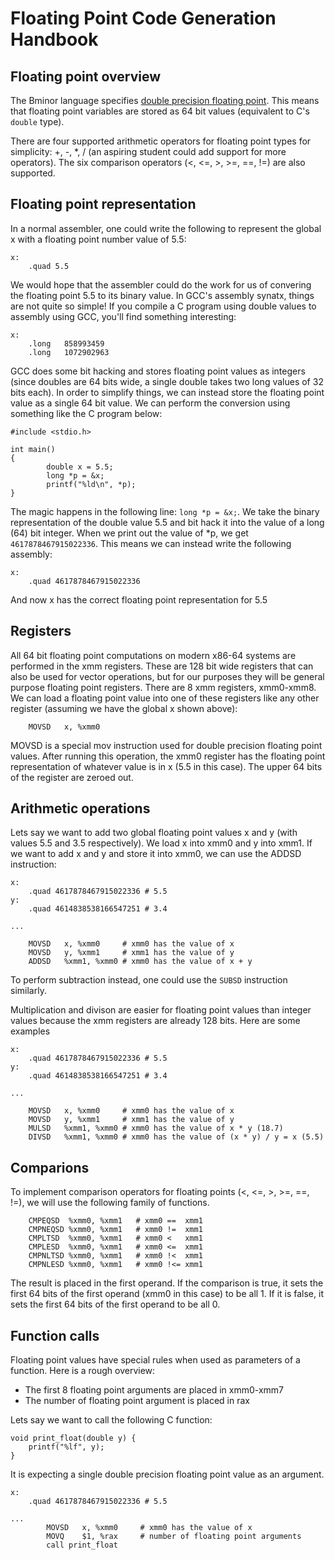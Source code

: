 # Floating Point Code Generation Handbook 

## Floating point overview

The Bminor language specifies [double precision floating point](https://en.wikipedia.org/wiki/IEEE_754). This means that floating point variables are stored as 64 bit values (equivalent to C's `double` type).

There are four supported arithmetic operators for floating point types for simplicity: +, -, *, / (an aspiring student could add support for more operators). The six comparison operators (<, <=, >, >=, ==, !=) are also supported.

## Floating point representation

In a normal assembler, one could write the following to represent the global x with a floating point number value of 5.5:

```
x:
  	.quad 5.5
```

We would hope that the assembler could do the work for us of convering the floating point 5.5 to its binary value. In GCC's assembly synatx, things are not quite so simple! If you compile a C program using double values to assembly using GCC, you'll find something interesting:

```
x:
    .long   858993459
    .long   1072902963
```

GCC does some bit hacking and stores floating point values as integers (since doubles are 64 bits wide, a single double takes two long values of 32 bits each). In order to simplify things, we can instead store the floating point value as a single 64 bit value. We can perform the conversion using something like the C program below:

```
#include <stdio.h>

int main()
{
        double x = 5.5;
        long *p = &x;
        printf("%ld\n", *p);
}
```

The magic happens in the following line: `long *p = &x;`. We take the binary representation of the double value 5.5 and bit hack it into the value of a long (64) bit integer. When we print out the value of *p, we get `4617878467915022336`. This means we can instead write the following assembly:

```
x:
  	.quad 4617878467915022336
```

And now x has the correct floating point representation for 5.5

## Registers
All 64 bit floating point computations on modern x86-64 systems are performed in the xmm registers. These are 128 bit wide registers that can also be used for vector operations, but for our purposes they will be general purpose floating point registers. There are 8 xmm registers, xmm0-xmm8. We can load a floating point value into one of these registers like any other register (assuming we have the global x shown above):

```
    MOVSD   x, %xmm0
```

MOVSD is a special mov instruction used for double precision floating point values. After running this operation, the xmm0 register has the floating point representation of whatever value is in x (5.5 in this case). The upper 64 bits of the register are zeroed out.

## Arithmetic operations
Lets say we want to add two global floating point values x and y (with values 5.5 and 3.5 respectively). We load x into xmm0 and y into xmm1. If we want to add x and y and store it into xmm0, we can use the ADDSD instruction:

```
x:
  	.quad 4617878467915022336 # 5.5
y:
  	.quad 4614838538166547251 # 3.4

...

    MOVSD   x, %xmm0     # xmm0 has the value of x
    MOVSD   y, %xmm1     # xmm1 has the value of y
    ADDSD   %xmm1, %xmm0 # xmm0 has the value of x + y
```

To perform subtraction instead, one could use the `SUBSD` instruction similarly.

Multiplication and divison are easier for floating point values than integer values because the xmm registers are already 128 bits. Here are some examples

```
x:
  	.quad 4617878467915022336 # 5.5
y:
  	.quad 4614838538166547251 # 3.4

...

    MOVSD   x, %xmm0     # xmm0 has the value of x
    MOVSD   y, %xmm1     # xmm1 has the value of y
    MULSD   %xmm1, %xmm0 # xmm0 has the value of x * y (18.7)
    DIVSD   %xmm1, %xmm0 # xmm0 has the value of (x * y) / y = x (5.5)
```

## Comparions
To implement comparison operators for floating points (<, <=, >, >=, ==, !=), we will use the following family of functions.
```
    CMPEQSD  %xmm0, %xmm1	# xmm0 ==  xmm1
    CMPNEQSD %xmm0, %xmm1   # xmm0 !=  xmm1
    CMPLTSD  %xmm0, %xmm1	# xmm0 <   xmm1
    CMPLESD  %xmm0, %xmm1	# xmm0 <=  xmm1
    CMPNLTSD %xmm0, %xmm1	# xmm0 !<  xmm1
    CMPNLESD %xmm0, %xmm1	# xmm0 !<= xmm1
```

The result is placed in the first operand. If the comparison is true, it sets the first 64 bits of the first operand (xmm0 in this case) to be all 1. If it is false, it sets the first 64 bits of the first operand to be all 0.

## Function calls
Floating point values have special rules when used as parameters of a function. Here is a rough overview:
* The first 8 floating point arguments are placed in xmm0-xmm7 
* The number of floating point argument is placed in rax

Lets say we want to call the following C function:

```
void print_float(double y) {
    printf("%lf", y);
}
```

It is expecting a single double precision floating point value as an argument.

```
x:
  	.quad 4617878467915022336 # 5.5

...
        MOVSD   x, %xmm0     # xmm0 has the value of x
        MOVQ    $1, %rax     # number of floating point arguments
        call print_float
```